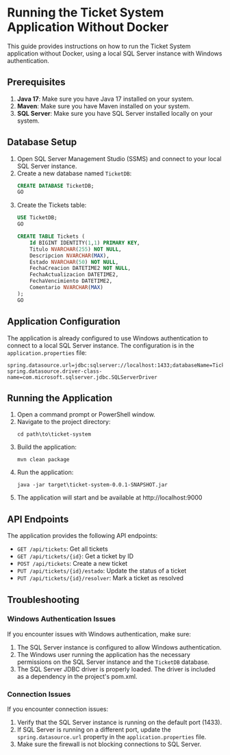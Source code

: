 # Running the Ticket System Application Without Docker

This guide provides instructions on how to run the Ticket System application without Docker, using a local SQL Server instance with Windows authentication.

## Prerequisites

1. **Java 17**: Make sure you have Java 17 installed on your system.
2. **Maven**: Make sure you have Maven installed on your system.
3. **SQL Server**: Make sure you have SQL Server installed locally on your system.

## Database Setup

1. Open SQL Server Management Studio (SSMS) and connect to your local SQL Server instance.
2. Create a new database named `TicketDB`:
   ```sql
   CREATE DATABASE TicketDB;
   GO
   ```
3. Create the Tickets table:
   ```sql
   USE TicketDB;
   GO
   
   CREATE TABLE Tickets (
       Id BIGINT IDENTITY(1,1) PRIMARY KEY,
       Titulo NVARCHAR(255) NOT NULL,
       Descripcion NVARCHAR(MAX),
       Estado NVARCHAR(50) NOT NULL,
       FechaCreacion DATETIME2 NOT NULL,
       FechaActualizacion DATETIME2,
       FechaVencimiento DATETIME2,
       Comentario NVARCHAR(MAX)
   );
   GO
   ```

## Application Configuration

The application is already configured to use Windows authentication to connect to a local SQL Server instance. The configuration is in the `application.properties` file:

```properties
spring.datasource.url=jdbc:sqlserver://localhost:1433;databaseName=TicketDB;integratedSecurity=true;encrypt=false;trustServerCertificate=true
spring.datasource.driver-class-name=com.microsoft.sqlserver.jdbc.SQLServerDriver
```

## Running the Application

1. Open a command prompt or PowerShell window.
2. Navigate to the project directory:
   ```
   cd path\to\ticket-system
   ```
3. Build the application:
   ```
   mvn clean package
   ```
4. Run the application:
   ```
   java -jar target\ticket-system-0.0.1-SNAPSHOT.jar
   ```
5. The application will start and be available at http://localhost:9000

## API Endpoints

The application provides the following API endpoints:

- `GET /api/tickets`: Get all tickets
- `GET /api/tickets/{id}`: Get a ticket by ID
- `POST /api/tickets`: Create a new ticket
- `PUT /api/tickets/{id}/estado`: Update the status of a ticket
- `PUT /api/tickets/{id}/resolver`: Mark a ticket as resolved

## Troubleshooting

### Windows Authentication Issues

If you encounter issues with Windows authentication, make sure:

1. The SQL Server instance is configured to allow Windows authentication.
2. The Windows user running the application has the necessary permissions on the SQL Server instance and the `TicketDB` database.
3. The SQL Server JDBC driver is properly loaded. The driver is included as a dependency in the project's pom.xml.

### Connection Issues

If you encounter connection issues:

1. Verify that the SQL Server instance is running on the default port (1433).
2. If SQL Server is running on a different port, update the `spring.datasource.url` property in the `application.properties` file.
3. Make sure the firewall is not blocking connections to SQL Server.